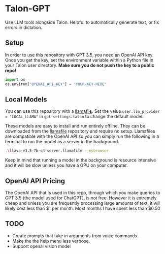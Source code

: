 # Talon-GPT

Use LLM tools alongside Talon. Helpful to automatically generate text, or fix errors in dictation.

## Setup

In order to use this repository with GPT 3.5, you need an OpenAI API key. Once you get the key, set the environment variable within a Python file in your Talon user directory. **Make sure you do not push the key to a public repo!**

```python
import os
os.environ["OPENAI_API_KEY"] = "YOUR-KEY-HERE"
```

## Local Models

You can use this repository with a [llamafile](https://github.com/Mozilla-Ocho/llamafile). Set the value `user.llm_provider = "LOCAL_LLAMA"` in `gpt-settings.talon` to change the default model.

These models are easy to install and run entirely offline. They can be downloaded from the [llamafile](https://github.com/Mozilla-Ocho/llamafile) repository and require no setup. Llamafiles are compatible with the OpenAI API so you can simply run the following in a terminal to run the model as a server in the background.

```sh
.\llava-v1.5-7b-q4-server.llamafile --nobrowser
```

Keep in mind that running a model in the background is resource intensive and it will be slow unless you have a GPU on your computer.

## OpenAI API Pricing

The OpenAI API that is used in this repo, through which you make queries to GPT 3.5 (the model used for ChatGPT), is not free. However it is extremely cheap and unless you are frequently processing large amounts of text, it will likely cost less than $1 per month. Most months I have spent less than $0.50

## TODO

- Create prompts that take in arguments from voice commands.
- Make the the help menu less verbose.
- Support openai vision model
